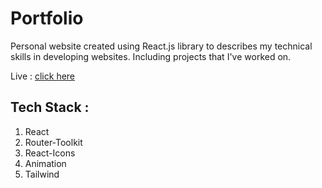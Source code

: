 # Portfolio

Personal website created using React.js library to describes my
technical skills in developing websites. Including projects that I've worked on.

Live : [click here](https://ashi80ashi-portfolio.netlify.app/)

## Tech Stack :
1. React
2. Router-Toolkit
3. React-Icons
4. Animation 
5. Tailwind
